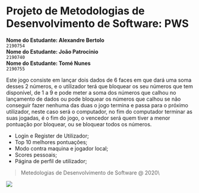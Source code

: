 # Projeto de Metodologias de Desenvolvimento de Software: PWS

**Nome do Estudante: Alexandre Bertolo**\
`2190754`\
**Nome do Estudante: João Patrocinio**\
`2190740`\
**Nome do Estudante: Tomé Nunes**\
`2190755`

Este jogo consiste em lançar dois dados de 6 faces em que dará uma soma desses 2 números,  e o utilizador terá que bloquear os seu números que tem disponível, de 1  a 9 e pode meter a soma dos números que calhou no lançamento de dados ou pode bloquear os números que calhou se não conseguir fazer nenhuma das duas o jogo termina e passa para o próximo utilizador, neste caso será o computador, no fim do computador terminar as suas jogadas, é o fim do jogo, o vencedor será quem tiver a menor pontuação por bloquear, ou se bloquear todos os números. 

+ Login e Register de Utilizador;
+ Top 10 melhores pontuações;
+ Modo contra maquina e jogador local;
+ Scores pessoais;
+ Página de perfil de utilizador;

> Metedologias de Desenvolvimento de Software @ 2020\

![](https://www.ipleiria.pt/wp-content/themes/ipleiria/img/logo_ipl_header.png)
